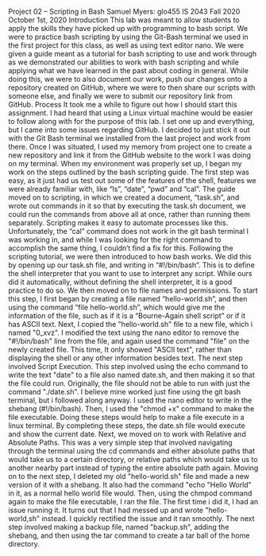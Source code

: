 Project 02 – Scripting in Bash
Samuel Myers: glo455
IS 2043 Fall 2020
October 1st, 2020
Introduction
	This lab was meant to allow students to apply the skills they have picked up with programming to bash script. We were to practice bash scripting by using the Git-Bash terminal we used in the first project for this class, as well as using text editor nano. We were given a guide meant as a tutorial for bash scripting to use and work through as we demonstrated our abilities to work with bash scripting and while applying what we have learned in the past about coding in general. While doing this, we were to also document our work, push our changes onto a repository created on GitHub, where we were to then share our scripts with someone else, and finally we were to submit our repository link from GitHub. 
Process
	It took me a while to figure out how I should start this assignment. I had heard that using a Linux virtual machine would be easier to follow along with for the purpose of this lab. I set one up and everything, but I came into some issues regarding GitHub. I decided to just stick it out with the Git Bash terminal we installed from the last project and work from there. Once I was situated, I used my memory from project one to create a new repository and link it from the GitHub website to the work I was doing on my terminal. When my environment was properly set up, I began my work on the steps outlined by the bash scripting guide. The first step was easy, as it just had us test out some of the features of the shell, features we were already familiar with, like “ls”, “date”, “pwd” and “cal”. The guide moved on to scripting, in which we created a document, “task.sh”, and wrote out commands in it so that by executing the task.sh document, we could run the commands from above all at once, rather than running them separately. Scripting makes it easy to automate processes like this. Unfortunately, the “cal” command does not work in the git bash terminal I was working in, and while I was looking for the right command to accomplish the same thing, I couldn’t find a fix for this. Following the scripting tutorial, we were then introduced to how bash works. We did this by opening up our task.sh file, and writing in “#!/bin/bash”. This is to define the shell interpreter that you want to use to interpret any script. While ours did it automatically, without defining the shell interpreter, it is a good practice to do so. We then moved on to file names and permissions. To start this step, I first began by creating a file named “hello-world.sh”, and then using the command “file hello-world.sh”, which would give me the information of the file, such as if it is a “Bourne-Again shell script” or if it has ASCII text. Next, I copied the "hello-world.sh" file to a new file, which i named "0_xvz". I modified the text using the nano editor to remove the "#!/bin/bash" line from the file, and again used the command "file" on the newly created file. This time, It only showed "ASCII text", rather than displaying the shell or any other information besides text. The next step involved Script Execution. This step involved using the echo command to write the text "date" to a file also named date.sh, and then making it so that the file could run. Originally, the file should not be able to run with just the command "./date.sh". I believe mine worked just fine using the git bash terminal, but i followed along anyway. I used the nano editor to write in the shebang (#!/bin/bash). Then, I used the "chmod +x" command to make the file executable. Doing these steps would help to make a file execute in a linux terminal. By completing these steps, the date.sh file would execute and show the current date. Next, we moved on to work with Relative and Absolute Paths. This was a very simple step that involved navigating through the terminal using the cd commands and either absolute paths that would take us to a certain directory, or relative paths which would take us to another nearby part instead of typing the entire absolute path again. Moving on to the next step, I deleted my old "hello-world.sh" file and made a new version of it with a shebang. It also had the command "echo "Hello World" in it, as a normal hello world file would. Then, using the chmpod command again to make the file executable, I ran the file. The first time i did it, I had an issue running it. It turns out that I had messed up and wrote "hello-world,sh" instead. I quickly rectified the issue and it ran smoothly. The next step involved making a backup file, named "backup.sh", adding the shebang, and then using the tar command to create a tar ball of the home directory. 
